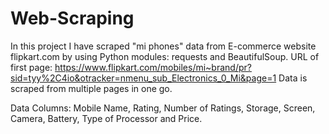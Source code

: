 # Web-Scraping

In this project I have scraped "mi phones" data from E-commerce website flipkart.com by using Python modules: requests and BeautifulSoup. 
URL of first page: https://www.flipkart.com/mobiles/mi~brand/pr?sid=tyy%2C4io&otracker=nmenu_sub_Electronics_0_Mi&page=1
Data is scraped from multiple pages in one go.

Data Columns: Mobile Name, Rating, Number of Ratings, Storage, Screen, Camera, Battery, Type of Processor and Price.

